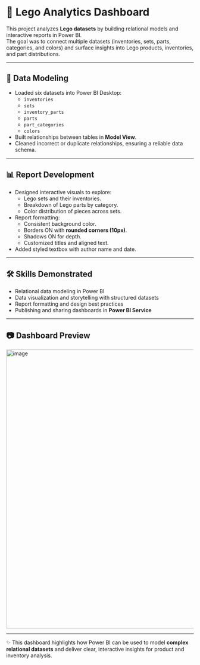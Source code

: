 # 🧱 Lego Analytics Dashboard  

This project analyzes **Lego datasets** by building relational models and interactive reports in Power BI.  
The goal was to connect multiple datasets (inventories, sets, parts, categories, and colors) and surface insights into Lego products, inventories, and part distributions.  

---

## 🔹 Data Modeling  
- Loaded six datasets into Power BI Desktop:  
  - `inventories`  
  - `sets`  
  - `inventory_parts`  
  - `parts`  
  - `part_categories`  
  - `colors`  
- Built relationships between tables in **Model View**.  
- Cleaned incorrect or duplicate relationships, ensuring a reliable data schema.  

---

## 📊 Report Development  
- Designed interactive visuals to explore:  
  - Lego sets and their inventories.  
  - Breakdown of Lego parts by category.  
  - Color distribution of pieces across sets.  
- Report formatting:  
  - Consistent background color.  
  - Borders ON with **rounded corners (10px)**.  
  - Shadows ON for depth.  
  - Customized titles and aligned text.  
- Added styled textbox with author name and date.  

---

## 🛠 Skills Demonstrated  
- Relational data modeling in Power BI  
- Data visualization and storytelling with structured datasets  
- Report formatting and design best practices  
- Publishing and sharing dashboards in **Power BI Service**  

---

## 📷 Dashboard Preview  

<img width="1549" height="749" alt="image" src="https://github.com/user-attachments/assets/e67a1e70-eb96-41fa-91c5-4d5b42cc38c8" />


---

✨ This dashboard highlights how Power BI can be used to model **complex relational datasets** and deliver clear, interactive insights for product and inventory analysis.  
